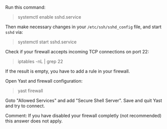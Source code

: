 Run this command:
> systemctl enable sshd.service

Then make necessary changes in your `/etc/ssh/sshd_config` file, and start `sshd` via:
> systemctl start sshd.service

Check if your firewall accepts incoming TCP connections on port 22:
> iptables -nL | grep 22

If the result is empty, you have to add a rule in your firewall.

Open Yast and firewall configuration:
> yast firewall

Goto "Allowed Services" and add "Secure Shell Server". Save and quit Yast and try to connect.

Comment: If you have disabled your firewall completly (not recommended) this answer does not apply.
